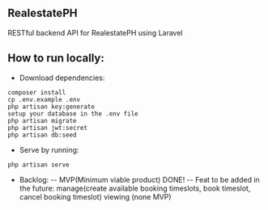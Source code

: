 ## RealestatePH

RESTful backend API for RealestatePH using Laravel

## How to run locally:

- Download dependencies:
```
composer install
cp .env.example .env
php artisan key:generate
setup your database in the .env file
php artisan migrate
php artisan jwt:secret
php artisan db:seed
```

- Serve by running:
```
php artisan serve
```

- Backlog:
-- MVP(Minimum viable product) DONE!
-- Feat to be added in the future: manage(create available booking timeslots, book timeslot, cancel booking timeslot) viewing (none MVP)

